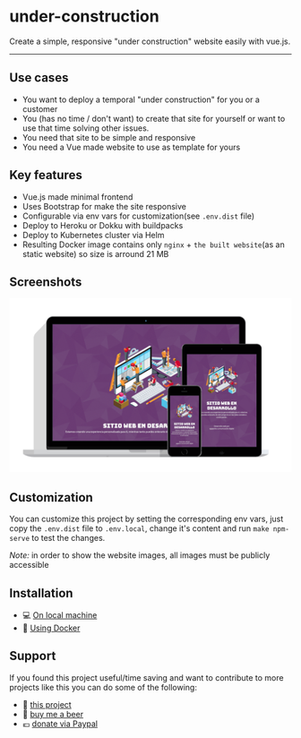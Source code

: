 # under-construction

Create a simple, responsive "under construction" website easily with vue.js.

---
## Use cases

- You want to deploy a temporal "under construction" for you or a customer
- You (has no time / don't want) to create that site for yourself or want to use that time solving other issues.
- You need that site to be simple and responsive
- You need a Vue made website to use as template for yours


## Key features

- Vue.js made minimal frontend
- Uses Bootstrap for make the site responsive
- Configurable via env vars for customization(see `.env.dist` file)
- Deploy to Heroku or Dokku with buildpacks
- Deploy to Kubernetes cluster via Helm
- Resulting Docker image contains only `nginx` + `the built website`(as an static website) so size is arround 21 MB


## Screenshots

![](docs/images/responsive.png)


## Customization

You can customize this project by setting the corresponding env vars, just copy the `.env.dist` file to `.env.local`, change it's content and run `make npm-serve` to test the changes.

*Note:* in order to show the website images, all images must be publicly accessible

## Installation
- 💻 [On local machine](docs/INSTALLATION.md#-on-local-machine)
- 🐋 [Using Docker](docs/INSTALLATION.md#-using-docker)

## Support
If you found this project useful/time saving and want to contribute to more projects like this you can do some of the following:
- 🌟 [this project](https://github.com/agapanto/under-construction/)
- 🍻 [buy me a beer](https://www.buymeacoffee.com/mcueto)
- 💶 [donate via Paypal](https://www.paypal.me/mcuetodeveloper)
